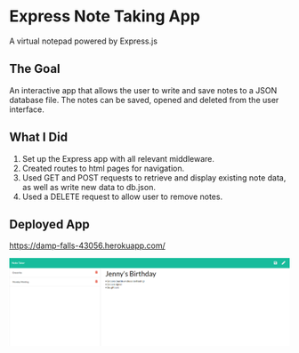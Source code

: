 # Express Note Taking App
A virtual notepad powered by Express.js

## The Goal
An interactive app that allows the user to write and save notes to a JSON database file. The notes can be saved, opened and deleted from the user interface.

## What I Did 
1. Set up the Express app with all relevant middleware.
2. Created routes to html pages for navigation.
3. Used GET and POST requests to retrieve and display existing note data, as well as write new data to db.json.
4. Used a DELETE request to allow user to remove notes.

## Deployed App
https://damp-falls-43056.herokuapp.com/

![note-taker.png](/public/assets/images/Note-Taker.png)
